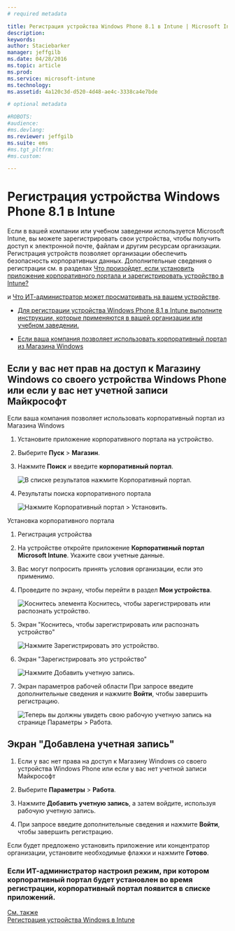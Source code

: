 ```yaml
---
# required metadata

title: Регистрация устройства Windows Phone 8.1 в Intune | Microsoft Intune
description:
keywords:
author: Staciebarker
manager: jeffgilb
ms.date: 04/28/2016
ms.topic: article
ms.prod:
ms.service: microsoft-intune
ms.technology:
ms.assetid: 4a120c3d-d520-4d48-ae4c-3338ca4e7bde

# optional metadata

#ROBOTS:
#audience:
#ms.devlang:
ms.reviewer: jeffgilb
ms.suite: ems
#ms.tgt_pltfrm:
#ms.custom:

---
```



# Регистрация устройства Windows Phone 8.1 в Intune

Если в вашей компании или учебном заведении используется Microsoft Intune, вы можете зарегистрировать свои устройства, чтобы получить доступ к электронной почте, файлам и другим ресурсам организации. Регистрация устройств позволяет организации обеспечить безопасность корпоративных данных. Дополнительные сведения о регистрации см. в разделах [Что произойдет, если установить приложение корпоративного портала и зарегистрировать устройство в Intune?](what-happens-if-you-install-the-company-portal-app-and-enroll-your-device-in-intune-windows.md)


и [Что ИТ-администратор может просматривать на вашем устройстве](what-can-your-it-administrator-see-when-you-enroll-your-device-in-intune-windows.md).

-   [Для регистрации устройства Windows Phone 8.1 в Intune выполните инструкции, которые применяются в вашей организации или учебном заведении.](#if-your-company-lets-you-use-the-company-portal-from-the-windows-store)

-   [Если ваша компания позволяет использовать корпоративный портал из Магазина Windows](#if-you-are-not-allowed-to-access-the-windows-store-from-your-windows-phone-or-if-you-do-not-have-a-microsoft-account)

## Если у вас нет прав на доступ к Магазину Windows со своего устройства Windows Phone или если у вас нет учетной записи Майкрософт
Если ваша компания позволяет использовать корпоративный портал из Магазина Windows

1.  Установите приложение корпоративного портала на устройство.

2.  Выберите **Пуск** &gt; **Магазин**.

3.  Нажмите **Поиск** и введите **корпоративный портал**.

    ![В списке результатов нажмите **Корпоративный портал**.](./media/WP81-1-CP-search-store-v2.png)

4.  Результаты поиска корпоративного портала

    ![Нажмите **Корпоративный портал**  &gt; **Установить**.](./media/WP81-2-CP-install-v2.png)

Установка корпоративного портала

1.  Регистрация устройства

2.  На устройстве откройте приложение **Корпоративный портал Microsoft Intune**. Укажите свои учетные данные.

3.  Вас могут попросить принять условия организации, если это применимо.

4.  Проведите по экрану, чтобы перейти в раздел **Мои устройства**.

    ![Коснитесь элемента **Коснитесь, чтобы зарегистрировать или распознать устройство**.](./media/WP81-enroll-1-swipe-my-devices.png)

5.  Экран "Коснитесь, чтобы зарегистрировать или распознать устройство"

    ![Нажмите **Зарегистрировать это устройство**.](./media/WP81-enroll-2-enroll-this-device.png)

6.  Экран "Зарегистрировать это устройство"

    ![Нажмите **Добавить учетную запись**.](./media/WP81-enroll-3-workplace-add-acct.png)

7.  Экран параметров рабочей области При запросе введите дополнительные сведения и нажмите **Войти**, чтобы завершить регистрацию.

    ![Теперь вы должны увидеть свою рабочую учетную запись на странице **Параметры** &gt; **Работа**.](./media/WP81-enroll-4-account-added.png)

## Экран "Добавлена учетная запись"

1.  Если у вас нет права на доступ к Магазину Windows со своего устройства Windows Phone или если у вас нет учетной записи Майкрософт

2.  Выберите **Параметры** &gt; **Работа**.

3.  Нажмите **Добавить учетную запись**, а затем войдите, используя рабочую учетную запись.

4.  При запросе введите дополнительные сведения и нажмите **Войти**, чтобы завершить регистрацию.

Если будет предложено установить приложение или концентратор организации, установите необходимые флажки и нажмите **Готово**.



### Если ИТ-администратор настроил режим, при котором корпоративный портал будет установлен во время регистрации, корпоративный портал появится в списке приложений.
[См. также](enroll-your-device-in-intune-windows.md)</br>
[Регистрация устройства Windows в Intune](using-your-windows-device-with-intune.md)



<!--HONumber=May16_HO2-->


